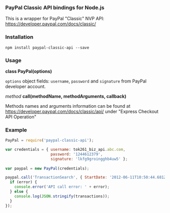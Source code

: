 
### PayPal Classic API bindings for Node.js

This is a wrapper for PayPal "Classic" NVP API: https://developer.paypal.com/docs/classic/

### Installation
```
npm install paypal-classic-api --save
```
### Usage
**class PayPal(options)**

`options` object fields: `username`, `password` and `signature` from PayPal developer account.

*method* **call(methodName, methodArguments, callback)**

Methods names and arguments information can be found at https://developer.paypal.com/docs/classic/api/ under "Express Checkout API Operation"

### Example
```javascript
PayPal = require('paypal-classic-api');

var credentials = { username: tok261_biz_api.abc.com,
                    password: '1244612379',
                    signature: 'lkfg9groingghb4uw5' };
                    
var paypal = new PayPal(credentials);

paypal.call('TransactionSearch', { StartDate: '2012-06-11T10:50:44.681Z' }, function (error, transactions) {
  if (error) {
    console.error('API call error: ' + error);
  } else {
    console.log(JSON.stringify(transactions));
  }
});

